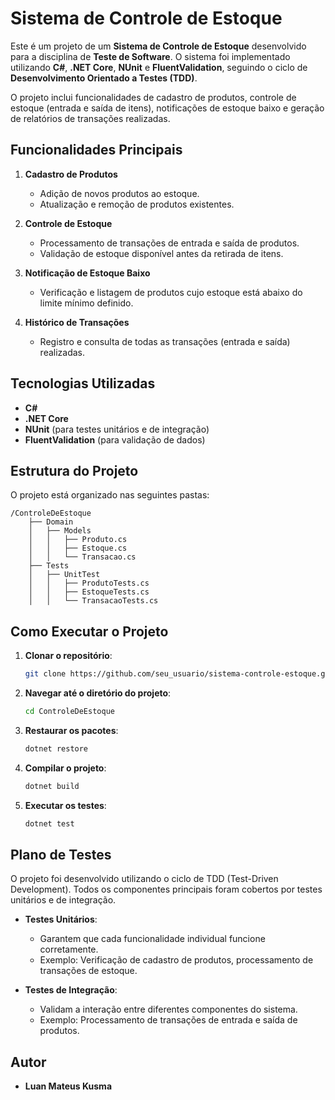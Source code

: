 
# Sistema de Controle de Estoque

Este é um projeto de um **Sistema de Controle de Estoque** desenvolvido para a disciplina de **Teste de Software**. O sistema foi implementado utilizando **C#**, **.NET Core**, **NUnit** e **FluentValidation**, seguindo o ciclo de **Desenvolvimento Orientado a Testes (TDD)**. 

O projeto inclui funcionalidades de cadastro de produtos, controle de estoque (entrada e saída de itens), notificações de estoque baixo e geração de relatórios de transações realizadas.

## Funcionalidades Principais

1. **Cadastro de Produtos**
   - Adição de novos produtos ao estoque.
   - Atualização e remoção de produtos existentes.

2. **Controle de Estoque**
   - Processamento de transações de entrada e saída de produtos.
   - Validação de estoque disponível antes da retirada de itens.

3. **Notificação de Estoque Baixo**
   - Verificação e listagem de produtos cujo estoque está abaixo do limite mínimo definido.

4. **Histórico de Transações**
   - Registro e consulta de todas as transações (entrada e saída) realizadas.

## Tecnologias Utilizadas

- **C#**
- **.NET Core**
- **NUnit** (para testes unitários e de integração)
- **FluentValidation** (para validação de dados)
  
## Estrutura do Projeto

O projeto está organizado nas seguintes pastas:

```
/ControleDeEstoque
    ├── Domain
    │   ├── Models
    │   │   ├── Produto.cs
    │   │   ├── Estoque.cs
    │   │   └── Transacao.cs
    ├── Tests
    │   ├── UnitTest
    │   │   ├── ProdutoTests.cs
    │   │   ├── EstoqueTests.cs
    │   │   └── TransacaoTests.cs
```

## Como Executar o Projeto

1. **Clonar o repositório**:
   ```bash
   git clone https://github.com/seu_usuario/sistema-controle-estoque.git
   ```

2. **Navegar até o diretório do projeto**:
   ```bash
   cd ControleDeEstoque
   ```

3. **Restaurar os pacotes**:
   ```bash
   dotnet restore
   ```

4. **Compilar o projeto**:
   ```bash
   dotnet build
   ```

5. **Executar os testes**:
   ```bash
   dotnet test
   ```

## Plano de Testes

O projeto foi desenvolvido utilizando o ciclo de TDD (Test-Driven Development). Todos os componentes principais foram cobertos por testes unitários e de integração.

- **Testes Unitários**:
  - Garantem que cada funcionalidade individual funcione corretamente.
  - Exemplo: Verificação de cadastro de produtos, processamento de transações de estoque.

- **Testes de Integração**:
  - Validam a interação entre diferentes componentes do sistema.
  - Exemplo: Processamento de transações de entrada e saída de produtos.

## Autor

- **Luan Mateus Kusma**
